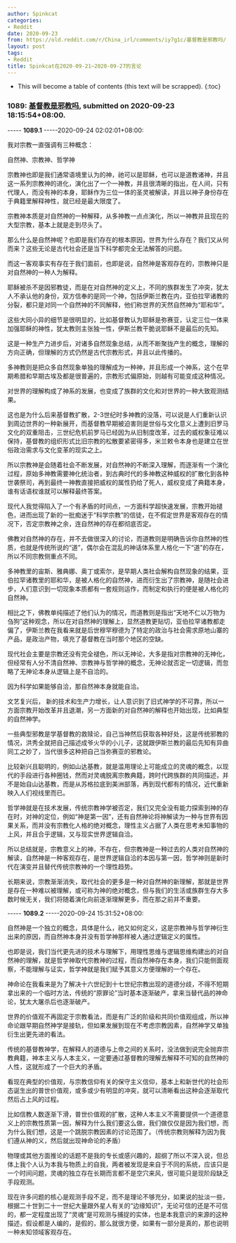 ```yaml
---
author: Spinkcat
categories:
- Reddit
date: 2020-09-23
from: https://old.reddit.com/r/China_irl/comments/iy7g1c/基督教是邪教吗/
layout: post
tags:
- Reddit
title: Spinkcat在2020-09-21~2020-09-27的言论
---
```


* This will become a table of contents (this text will be scrapped).
{:toc}

### 1089: [基督教是邪教吗](https://old.reddit.com/r/China_irl/comments/iy7g1c/基督教是邪教吗/), submitted on 2020-09-23 18:15:54+08:00.

----- __1089.1__ -----2020-09-24 02:02:01+08:00:

我对宗教一直强调有三种概念：

自然神、宗教神、哲学神

宗教神也即是我们通常语境里认为的神，祂可以是耶稣，也可以是道教诸神，并且这一系列宗教神的进化，演化出了一个一神教，并且很清晰的指出，在人间，只有代理人，而没有神的本身，耶稣作为三位一体的圣灵被解读，并且以神子身份存在于典籍里解释神性，就已经是最大限度了。

宗教神本质是对自然神的一种解释，从多神教一点点演化，所以一神教并且现在的大型宗教，基本上就是走到尽头了。

那么什么是自然神呢？也即是我们存在的根本原因，世界为什么存在？我们又从何而来？这些无论是古代社会还是当下科学都完全无法解答的问题。

而这一客观事实有存在于我们面前，也即是说，自然神是客观存在的，宗教神只是对自然神的一种人为解释。

耶稣被杀不是因邪教徒，而是在对自然神的定义上，不同的族群发生了冲突，犹太人不承认他的身份，双方信奉的是同一个神，包括伊斯兰教在内，亚伯拉罕诸教的分裂，都只是对同一个自然神的不同解释，他们称世界的天然自然神为“耶和华”。

这些大同小异的细节是很明显的，比如基督教认为耶稣是弥赛亚，认定三位一体来加强耶稣的神性，犹太教则主张独一性，伊斯兰教干脆说耶稣不是最后的先知。

这是一种生产力进步后，对诸多自然现象总结，从而不断聚拢产生的概念，理解的方向正确，但理解的方式仍然是古代宗教形式，并且以此传播的。

多神教则是把众多自然现象单独的理解成为一种神，并且形成一个神系，这个在早期希腊和早期古埃及都是很普遍的，宗教形式偏原始，则越有可能变成这种情况。

对世界的理解构成了神系的发展，也变成了族群的文化和对世界的一种大致观测结果。

这也是为什么后来基督教扩散，2-3世纪时多神教的没落，可以说是人们重新认识到周边世界的一种新展开，而基督教早期被迫害则是世俗与文化意义上遭到旧罗马文化的双重阻击，三世纪危机前罗马已经因为从旧制度改革，过去的威权象征难以保持，基督教的组织形式比旧宗教的松散要紧密得多，米兰敕令本身也是建立在世俗政治需求与文化变革的现实之上。

所以宗教神是会随着社会不断发展，对自然神的不断深入理解，而逐渐有一个演化过程，原始多神教需要神化统治者，到古典时代的多神教这种威权的扩散化到各种世袭祭司，再到最终一神教直接把威权的属性扔给了死人，威权变成了典籍本身，谁有话语权谁就可以解释最终答案。

现代人我觉得陷入了一个有矛盾的时间点，一方面科学超快速发展，宗教开始褪色，进而出现了新的一批痴迷于“科学宗教”的信徒，在不假定世界是客观存在的情况下，否定宗教神之余，连自然神的存在都彻底否定。

佛教对自然神的存在，并不去做很深入的讨论，而道教则是明确告诉你自然神的性质，也就是传统所说的“道”，偶尔会在混乱的神话体系里人格化一下“道”的存在，所以不同宗教侧重点不同。

多神教里的宙斯、雅典娜、奥丁或索尔，是早期人类社会解构自然现象的结果，亚伯拉罕诸教里的耶和华，是被人格化的自然神，进而衍生出了宗教神，是随社会进步，人们意识到一切现象本质都有一套规则运作，而制定和执行的便是被人格化的自然神。

相比之下，佛教单纯描述了他们认为的情况，而道教则是指出“天地不仁以万物为刍狗”这种观念，所以在对自然神的理解上，显然道教更贴切，亚伯拉罕诸教都走偏了，伊斯兰教在我看来就是后世穆罕穆德为了特定的政治与社会需求原地山寨的产品，是政治产物，填充了基督教在当时那个地区的空缺。

现代社会主要是宗教还没有完全褪色，所以无神论，大多是指对宗教神的无神化，但经常有人分不清自然神、宗教神与哲学神的概念，无神论就否定一切逻辑，而忽略了无神论本身从逻辑上是不自洽的。

因为科学如果能够自洽，那自然神本身就能自洽。

文艺复兴后， 新的技术和生产力增长，让人意识到了旧式神学的不可靠，所以一方面宗教开始改革并且退潮，另一方面新的对自然神的解释也开始出现，比如典型的自然神学。

一些典型邪教是学基督教的救赎论，自己当神然后获取各种好处，这是传统邪教的情况，洪秀全就把自己描述成爷火华的小儿子，这就跟伊斯兰教的最后先知有异曲同工之妙了，当代很多这种把自己当弥赛亚的邪教论。

比较新兴且聪明的，例如山达基教，就是滥用理论上可能成立的灵魂的概念，以现代的手段进行各种圈钱，然而对灵魂脱离宗教典籍，跨时代跨族群的共同描述，并不是始自山达基教，而是从苏格拉底到美洲部落，再到现代都有的情况，近代重新映入人们视线里而已。

哲学神就是在技术发展，传统宗教神学被否定，我们又完全没有能力探索到神的存在时，对神的定位，例如“神是第一因”，还有自然神论将神解读为一种与世界有因果关系，而并没有宗教化人格的绝对概念，理性主义占据了人类在思考未知事物的上风，并且合乎逻辑，又与现实世界逻辑自洽。

所以总结就是，宗教意义上的神，不存在，但宗教神是一种过去的人类对自然神的解读，自然神是一种客观存在，是世界逻辑自洽的本因与第一因，哲学神则是新时代在演变并且替代传统宗教神的一个理性趋势。

长期来说，宗教渐渐消失，取代社会的更多是一种对自然神的新理解，那就是世界是存在一种难以被理解，或可称为神的绝对概念，但与我们的生活或族群生存大多数时候无关，我们将随着演化向前逐渐理解更多，而在那之前并不重要。

----- __1089.2__ -----2020-09-24 15:31:52+08:00:

自然神是一个独立的概念，具体是什么，祂又如何定义，这是宗教神与哲学神衍生出来的原因，而自然神本身并没有哲学神那样被人通过逻辑定义的属性。

也即是说，我们当代更先进的技术与理解下，用理性思维与逻辑思维构建出的对自然神的理解，就是哲学神取代宗教神的过程，而自然神存在本身，我们只能侧面观察，不能理解与证实，哲学神就是我们赋予其意义方便理解的一个存在。

神命论在我看来是为了解决十六世纪到十七世纪宗教出现的道德分歧，不得不短期拿出来的一个临时方法，传统的“原罪论”当时基本逐渐破产，拿来当替代品的神命论，犹太大屠杀后也逐渐破产。

世界的价值观不再固定于宗教看法，而是有广泛的阶级和共同价值观组成，所以神命论跟早期自然神学是接轨，但如果发展到现在不考虑宗教因素，自然神学又单独衍生出更先进的看法。

传统的基督教神学，在解释人的道德与上帝之间的关系时，没法做到说完全抛弃宗教典籍，神本主义与人本主义，一定要通过基督教的理解去解释不可知的自然神的人性，这就形成了一个巨大的矛盾。

看现在典型的价值观，与宗教信仰有关的保守主义信仰，基本上和新世代的社会形态诞生出的普世价值观，或多或少有明显的冲突，就可以清晰看出这种会逐渐取代然后占上风的过程。

比如信教人数逐渐下滑，普世价值观的扩散，这种人本主义不需要提供一个道德意义上的宗教性质第一因，解释为什么我们要这么做，我们做仅仅是因为我们想，而为什么我们想，这是一个跳脱宗教因素的讨论范围了。（传统宗教则解释为因为我们遵从神的义，然后就出现神命论的矛盾）

物理或其他方面推论的话题不是我的专长或感兴趣的，超纲了所以不深入说，但总体上我个人认为本我与物质上的自我，两者被发现是来自于不同的系统，应该只是一个时间问题，灵魂的独立存在长期而言都不是空穴来风，很可能只是现阶段缺乏手段观测。

现在许多问题的核心是观测手段不足，而不是理论不够充分，如果说的扯淡一些，根据二十世到二十一世纪大量跟外星人有关的“边缘知识”，无论可信的还是不可信的，都一定程度出现了“灵魂”是可观测与捕捉的实体，也是本我意识的来源的这种描述，假设都是人编的，是假的，那么就很方便，如果有一部分是真的，那也说明一种未知领域客观存在。

